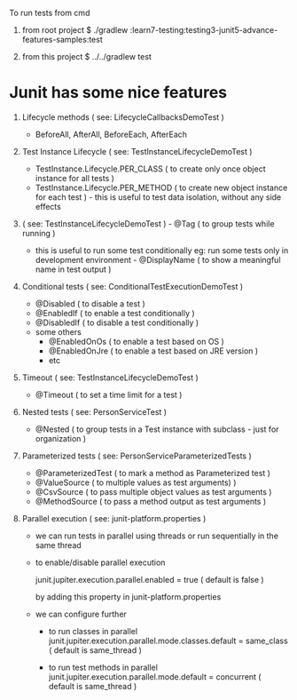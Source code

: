 To run tests from cmd
 1. from root project
  $ ./gradlew :learn7-testing:testing3-junit5-advance-features-samples:test

 2. from this project
  $ ../../gradlew test


Junit has some nice features
=====================================
1. Lifecycle methods ( see: LifecycleCallbacksDemoTest )
   - BeforeAll, AfterAll, BeforeEach, AfterEach

2. Test Instance Lifecycle ( see: TestInstanceLifecycleDemoTest )
   - TestInstance.Lifecycle.PER_CLASS ( to create only once object instance for all tests )
   - TestInstance.Lifecycle.PER_METHOD ( to create new object instance for each test )
                - this is useful to test data isolation, without any side effects

3.   ( see: TestInstanceLifecycleDemoTest )
    - @Tag ( to group tests while running )
       - this is useful to run some test conditionally
          eg: run some tests only in development environment
    - @DisplayName ( to show a meaningful name in test output )

4. Conditional tests ( see: ConditionalTestExecutionDemoTest )
   - @Disabled ( to disable a test )
   - @EnabledIf ( to enable a test conditionally )
   - @DisabledIf ( to disable a test conditionally )
   - some others
      - @EnabledOnOs ( to enable a test based on OS )
      - @EnabledOnJre ( to enable a test based on JRE version )
      - etc

5. Timeout ( see: TestInstanceLifecycleDemoTest )
   - @Timeout ( to set a time limit for a test )

6. Nested tests ( see: PersonServiceTest )
   - @Nested ( to group tests in a Test instance with subclass - just for organization )

7. Parameterized tests ( see: PersonServiceParameterizedTests )
    - @ParameterizedTest  ( to mark a method as Parameterized test )
    - @ValueSource ( to multiple values as test arguments) )
    - @CsvSource ( to pass multiple object values as test arguments )
    - @MethodSource ( to pass a method output as test arguments )
   
8. Parallel execution ( see: junit-platform.properties )
   - we can run tests in parallel using threads or run sequentially in the same thread
   - to enable/disable parallel execution

       junit.jupiter.execution.parallel.enabled = true  ( default is false )

     by adding this property in junit-platform.properties

   - we can configure further
      - to run classes in parallel
         junit.jupiter.execution.parallel.mode.classes.default = same_class ( default is same_thread )

      - to run test methods in parallel
        junit.jupiter.execution.parallel.mode.default = concurrent ( default is same_thread )

